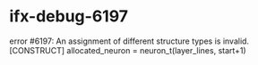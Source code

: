 # ifx-debug-6197
error #6197: An assignment of different structure types is invalid.   [CONSTRUCT]
    allocated_neuron = neuron_t(layer_lines, start+1)
